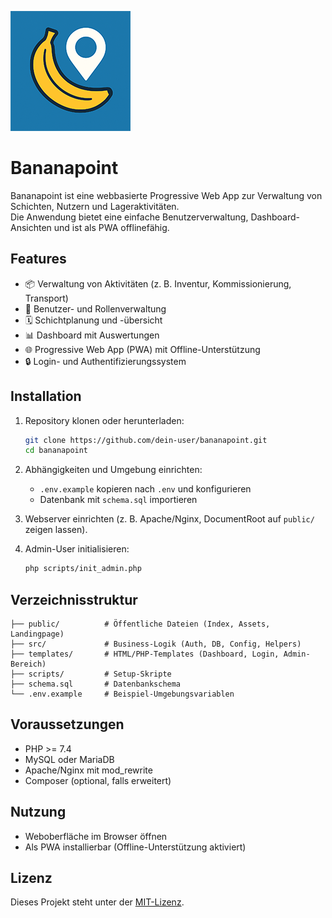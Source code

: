 ![bananapointlogo](/project/public/assets/icon-192.png)

# Bananapoint

Bananapoint ist eine webbasierte Progressive Web App zur Verwaltung von Schichten, Nutzern und Lageraktivitäten.  
Die Anwendung bietet eine einfache Benutzerverwaltung, Dashboard-Ansichten und ist als PWA offlinefähig.

## Features

- 📦 Verwaltung von Aktivitäten (z. B. Inventur, Kommissionierung, Transport)
- 👥 Benutzer- und Rollenverwaltung
- 🗓 Schichtplanung und -übersicht
- 📊 Dashboard mit Auswertungen
- 🌐 Progressive Web App (PWA) mit Offline-Unterstützung
- 🔒 Login- und Authentifizierungssystem

## Installation

1. Repository klonen oder herunterladen:
   ```bash
   git clone https://github.com/dein-user/bananapoint.git
   cd bananapoint
   ```

2. Abhängigkeiten und Umgebung einrichten:
   - `.env.example` kopieren nach `.env` und konfigurieren
   - Datenbank mit `schema.sql` importieren

3. Webserver einrichten (z. B. Apache/Nginx, DocumentRoot auf `public/` zeigen lassen).

4. Admin-User initialisieren:
   ```bash
   php scripts/init_admin.php
   ```

## Verzeichnisstruktur

```
├── public/          # Öffentliche Dateien (Index, Assets, Landingpage)
├── src/             # Business-Logik (Auth, DB, Config, Helpers)
├── templates/       # HTML/PHP-Templates (Dashboard, Login, Admin-Bereich)
├── scripts/         # Setup-Skripte
├── schema.sql       # Datenbankschema
└── .env.example     # Beispiel-Umgebungsvariablen
```

## Voraussetzungen

- PHP >= 7.4
- MySQL oder MariaDB
- Apache/Nginx mit mod_rewrite
- Composer (optional, falls erweitert)

## Nutzung

- Weboberfläche im Browser öffnen
- Als PWA installierbar (Offline-Unterstützung aktiviert)

## Lizenz

Dieses Projekt steht unter der [MIT-Lizenz](LICENSE).

